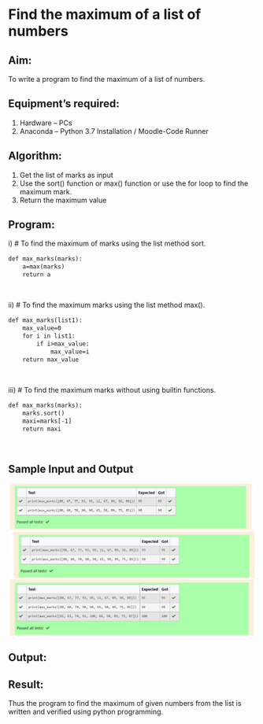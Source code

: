 # Find the maximum of a list of numbers
## Aim:
To write a program to find the maximum of a list of numbers.
## Equipment’s required:
1.	Hardware – PCs
2.	Anaconda – Python 3.7 Installation / Moodle-Code Runner
## Algorithm:
1.	Get the list of marks as input
2.	Use the sort() function or max() function or use the for loop to find the maximum mark.
3.	Return the maximum value
## Program:

i)	# To find the maximum of marks using the list method sort.
```
def max_marks(marks):
    a=max(marks)
    return a



```

ii)	# To find the maximum marks using the list method max().
```
def max_marks(list1):
    max_value=0
    for i in list1:
        if i>max_value:
            max_value=i
    return max_value



```

iii) # To find the maximum marks without using builtin functions.
```
def max_marks(marks):
    marks.sort()
    maxi=marks[-1]
    return maxi



```
## Sample Input and Output
![output](1.png)
![output](2.png) 
![output](3.png) 

## Output:

## Result:
Thus the program to find the maximum of given numbers from the list is written and verified using python programming.